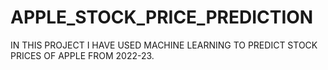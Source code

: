 # APPLE_STOCK_PRICE_PREDICTION
IN THIS PROJECT I HAVE USED MACHINE LEARNING TO PREDICT STOCK PRICES OF APPLE FROM 2022-23.
